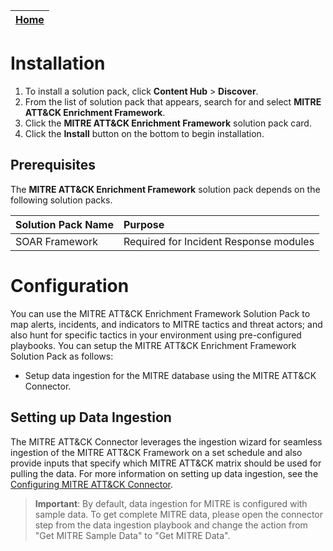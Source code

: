 | [Home](https://github.com/fortinet-fortisoar/solution-pack-mitre-attack-enrichment-framework/blob/develop/README.md) | 
|--------------------------------------------|

# Installation 
1. To install a solution pack, click **Content Hub** > **Discover**.    
2. From the list of solution pack that appears, search for and select **MITRE ATT&CK Enrichment Framework**. 
3. Click the **MITRE ATT&CK Enrichment Framework** solution pack card.    
4. Click the **Install** button on the bottom to begin installation. 

## Prerequisites 
The **MITRE ATT&CK Enrichment Framework** solution pack depends on the following solution packs.

| Solution Pack Name | Purpose                                |
|:-------------------|:---------------------------------------|
| SOAR Framework     | Required for Incident Response modules |
 
# Configuration

You can use the MITRE ATT&CK Enrichment Framework Solution Pack to map alerts, incidents, and indicators to MITRE tactics and threat actors; and also hunt for specific tactics in your environment using pre-configured playbooks. You can setup the MITRE ATT&CK Enrichment Framework Solution Pack as follows:

- Setup data ingestion for the MITRE database using the MITRE ATT&CK Connector.

## Setting up Data Ingestion

The MITRE ATT&CK Connector leverages the ingestion wizard for seamless ingestion of the MITRE ATT&CK Framework on a set schedule and also provide inputs that specify which MITRE ATT&CK matrix should be used for pulling the data. For more information on setting up data ingestion, see the [Configuring MITRE ATT&CK Connector](https://docs.fortinet.com/document/fortisoar/2.0.1/mitre-att-ck/197/mitre-att-amp-ck-v2-0-1).

>**Important**: By default, data ingestion for MITRE is configured with sample data. To get complete MITRE data, please open the connector step from the data ingestion playbook and change the action from "Get MITRE Sample Data" to "Get MITRE Data".
